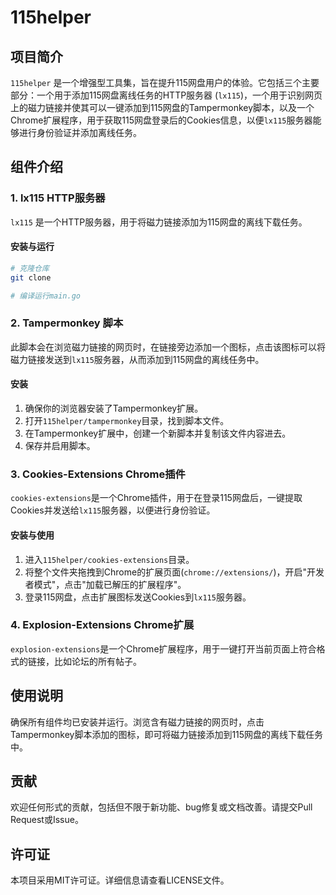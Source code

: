 # 115helper

## 项目简介

`115helper` 是一个增强型工具集，旨在提升115网盘用户的体验。它包括三个主要部分：一个用于添加115网盘离线任务的HTTP服务器 (`lx115`)，一个用于识别网页上的磁力链接并使其可以一键添加到115网盘的Tampermonkey脚本，以及一个Chrome扩展程序，用于获取115网盘登录后的Cookies信息，以便`lx115`服务器能够进行身份验证并添加离线任务。

## 组件介绍

### 1. lx115 HTTP服务器

`lx115` 是一个HTTP服务器，用于将磁力链接添加为115网盘的离线下载任务。

#### 安装与运行

```bash
# 克隆仓库
git clone

# 编译运行main.go
```

### 2. Tampermonkey 脚本

此脚本会在浏览磁力链接的网页时，在链接旁边添加一个图标，点击该图标可以将磁力链接发送到`lx115`服务器，从而添加到115网盘的离线任务中。

#### 安装

1. 确保你的浏览器安装了Tampermonkey扩展。
2. 打开`115helper/tampermonkey`目录，找到脚本文件。
3. 在Tampermonkey扩展中，创建一个新脚本并复制该文件内容进去。
4. 保存并启用脚本。

### 3. Cookies-Extensions Chrome插件

`cookies-extensions`是一个Chrome插件，用于在登录115网盘后，一键提取Cookies并发送给`lx115`服务器，以便进行身份验证。

#### 安装与使用

1. 进入`115helper/cookies-extensions`目录。
2. 将整个文件夹拖拽到Chrome的扩展页面(`chrome://extensions/`)，开启"开发者模式"，点击"加载已解压的扩展程序"。
3. 登录115网盘，点击扩展图标发送Cookies到`lx115`服务器。

### 4. Explosion-Extensions Chrome扩展

`explosion-extensions`是一个Chrome扩展程序，用于一键打开当前页面上符合格式的链接，比如论坛的所有帖子。

## 使用说明

确保所有组件均已安装并运行。浏览含有磁力链接的网页时，点击Tampermonkey脚本添加的图标，即可将磁力链接添加到115网盘的离线下载任务中。

## 贡献

欢迎任何形式的贡献，包括但不限于新功能、bug修复或文档改善。请提交Pull Request或Issue。

## 许可证

本项目采用MIT许可证。详细信息请查看LICENSE文件。
